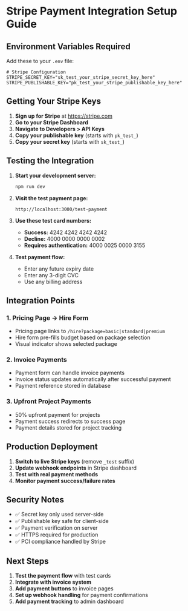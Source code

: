 # Stripe Payment Integration Setup Guide

## Environment Variables Required

Add these to your `.env` file:

```env
# Stripe Configuration
STRIPE_SECRET_KEY="sk_test_your_stripe_secret_key_here"
STRIPE_PUBLISHABLE_KEY="pk_test_your_stripe_publishable_key_here"
```

## Getting Your Stripe Keys

1. **Sign up for Stripe** at https://stripe.com
2. **Go to your Stripe Dashboard**
3. **Navigate to Developers > API Keys**
4. **Copy your publishable key** (starts with `pk_test_`)
5. **Copy your secret key** (starts with `sk_test_`)

## Testing the Integration

1. **Start your development server:**
   ```bash
   npm run dev
   ```

2. **Visit the test payment page:**
   ```
   http://localhost:3000/test-payment
   ```

3. **Use these test card numbers:**
   - **Success:** 4242 4242 4242 4242
   - **Decline:** 4000 0000 0000 0002
   - **Requires authentication:** 4000 0025 0000 3155

4. **Test payment flow:**
   - Enter any future expiry date
   - Enter any 3-digit CVC
   - Use any billing address

## Integration Points

### 1. Pricing Page → Hire Form
- Pricing page links to `/hire?package=basic|standard|premium`
- Hire form pre-fills budget based on package selection
- Visual indicator shows selected package

### 2. Invoice Payments
- Payment form can handle invoice payments
- Invoice status updates automatically after successful payment
- Payment reference stored in database

### 3. Upfront Project Payments
- 50% upfront payment for projects
- Payment success redirects to success page
- Payment details stored for project tracking

## Production Deployment

1. **Switch to live Stripe keys** (remove `_test` suffix)
2. **Update webhook endpoints** in Stripe dashboard
3. **Test with real payment methods**
4. **Monitor payment success/failure rates**

## Security Notes

- ✅ Secret key only used server-side
- ✅ Publishable key safe for client-side
- ✅ Payment verification on server
- ✅ HTTPS required for production
- ✅ PCI compliance handled by Stripe

## Next Steps

1. **Test the payment flow** with test cards
2. **Integrate with invoice system** 
3. **Add payment buttons** to invoice pages
4. **Set up webhook handling** for payment confirmations
5. **Add payment tracking** to admin dashboard 